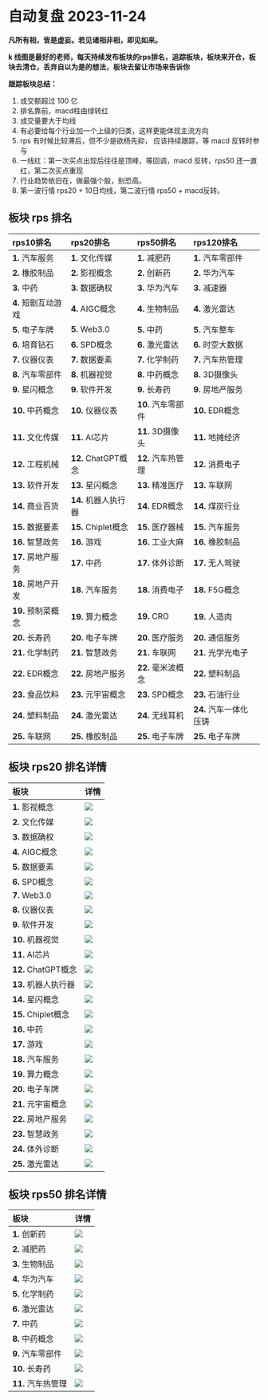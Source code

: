 # 自动复盘 2023-11-24

**凡所有相，皆是虚妄。若见诸相非相，即见如来。**

**k 线图是最好的老师，每天持续发布板块的rps排名，追踪板块，板块来开仓，板块去清仓，丢弃自以为是的想法，板块去留让市场来告诉你**
        
**跟踪板块总结：**
1. 成交额超过 100 亿
2. 排名靠前，macd柱由绿转红
3. 成交量要大于均线
4. 有必要给每个行业加一个上级的归类，这样更能体现主流方向
5. rps 有时候比较滞后，但不少是欲杨先抑， 应该持续跟踪，等 macd 反转时参与
6. 一线红：第一次买点出现后往往是顶峰，等回调，macd 反转，rps50 还一直红，第二次买点重现
7. 行业趋势依旧在，做最强个股，别恐高。
8. 第一波行情 rps20 + 10日均线，第二波行情 rps50 + macd反转。
        
## 板块 rps 排名
| rps10排名           | rps20排名            | rps50排名          | rps120排名             |
|:--------------------|:---------------------|:-------------------|:-----------------------|
| **1.** 汽车服务     | **1.** 文化传媒      | **1.** 减肥药      | **1.** 汽车零部件      |
| **2.** 橡胶制品     | **2.** 影视概念      | **2.** 创新药      | **2.** 华为汽车        |
| **3.** 中药         | **3.** 数据确权      | **3.** 华为汽车    | **3.** 减速器          |
| **4.** 短剧互动游戏 | **4.** AIGC概念      | **4.** 生物制品    | **4.** 激光雷达        |
| **5.** 电子车牌     | **5.** Web3.0        | **5.** 中药        | **5.** 汽车整车        |
| **6.** 培育钻石     | **6.** SPD概念       | **6.** 激光雷达    | **6.** 时空大数据      |
| **7.** 仪器仪表     | **7.** 数据要素      | **7.** 化学制药    | **7.** 汽车热管理      |
| **8.** 汽车零部件   | **8.** 机器视觉      | **8.** 中药概念    | **8.** 3D摄像头        |
| **9.** 星闪概念     | **9.** 软件开发      | **9.** 长寿药      | **9.** 房地产服务      |
| **10.** 中药概念    | **10.** 仪器仪表     | **10.** 汽车零部件 | **10.** EDR概念        |
| **11.** 文化传媒    | **11.** AI芯片       | **11.** 3D摄像头   | **11.** 地摊经济       |
| **12.** 工程机械    | **12.** ChatGPT概念  | **12.** 汽车热管理 | **12.** 消费电子       |
| **13.** 软件开发    | **13.** 星闪概念     | **13.** 精准医疗   | **13.** 车联网         |
| **14.** 商业百货    | **14.** 机器人执行器 | **14.** EDR概念    | **14.** 煤炭行业       |
| **15.** 数据要素    | **15.** Chiplet概念  | **15.** 医疗器械   | **15.** 汽车服务       |
| **16.** 智慧政务    | **16.** 游戏         | **16.** 工业大麻   | **16.** 橡胶制品       |
| **17.** 房地产服务  | **17.** 中药         | **17.** 体外诊断   | **17.** 无人驾驶       |
| **18.** 房地产开发  | **18.** 汽车服务     | **18.** 消费电子   | **18.** F5G概念        |
| **19.** 预制菜概念  | **19.** 算力概念     | **19.** CRO        | **19.** 人造肉         |
| **20.** 长寿药      | **20.** 电子车牌     | **20.** 医疗服务   | **20.** 通信服务       |
| **21.** 化学制药    | **21.** 智慧政务     | **21.** 车联网     | **21.** 光学光电子     |
| **22.** EDR概念     | **22.** 房地产服务   | **22.** 毫米波概念 | **22.** 塑料制品       |
| **23.** 食品饮料    | **23.** 元宇宙概念   | **23.** SPD概念    | **23.** 石油行业       |
| **24.** 塑料制品    | **24.** 激光雷达     | **24.** 无线耳机   | **24.** 汽车一体化压铸 |
| **25.** 车联网      | **25.** 橡胶制品     | **25.** 电子车牌   | **25.** 电子车牌       |
## 板块 rps20 排名详情
| 板块                 | 详情                                                                                                 |
|:---------------------|:-----------------------------------------------------------------------------------------------------|
| **1.** 影视概念      | ![](https://sykent-blog-image.oss-cn-beijing.aliyuncs.com/quant/image/2023/11/1700813080389-tmp.jpg) |
| **2.** 文化传媒      | ![](https://sykent-blog-image.oss-cn-beijing.aliyuncs.com/quant/image/2023/11/1700813081775-tmp.jpg) |
| **3.** 数据确权      | ![](https://sykent-blog-image.oss-cn-beijing.aliyuncs.com/quant/image/2023/11/1700813082802-tmp.jpg) |
| **4.** AIGC概念      | ![](https://sykent-blog-image.oss-cn-beijing.aliyuncs.com/quant/image/2023/11/1700813083793-tmp.jpg) |
| **5.** 数据要素      | ![](https://sykent-blog-image.oss-cn-beijing.aliyuncs.com/quant/image/2023/11/1700813084638-tmp.jpg) |
| **6.** SPD概念       | ![](https://sykent-blog-image.oss-cn-beijing.aliyuncs.com/quant/image/2023/11/1700813085230-tmp.jpg) |
| **7.** Web3.0        | ![](https://sykent-blog-image.oss-cn-beijing.aliyuncs.com/quant/image/2023/11/1700813086173-tmp.jpg) |
| **8.** 仪器仪表      | ![](https://sykent-blog-image.oss-cn-beijing.aliyuncs.com/quant/image/2023/11/1700813087203-tmp.jpg) |
| **9.** 软件开发      | ![](https://sykent-blog-image.oss-cn-beijing.aliyuncs.com/quant/image/2023/11/1700813088250-tmp.jpg) |
| **10.** 机器视觉     | ![](https://sykent-blog-image.oss-cn-beijing.aliyuncs.com/quant/image/2023/11/1700813089195-tmp.jpg) |
| **11.** AI芯片       | ![](https://sykent-blog-image.oss-cn-beijing.aliyuncs.com/quant/image/2023/11/1700813090089-tmp.jpg) |
| **12.** ChatGPT概念  | ![](https://sykent-blog-image.oss-cn-beijing.aliyuncs.com/quant/image/2023/11/1700813090967-tmp.jpg) |
| **13.** 机器人执行器 | ![](https://sykent-blog-image.oss-cn-beijing.aliyuncs.com/quant/image/2023/11/1700813091550-tmp.jpg) |
| **14.** 星闪概念     | ![](https://sykent-blog-image.oss-cn-beijing.aliyuncs.com/quant/image/2023/11/1700813092108-tmp.jpg) |
| **15.** Chiplet概念  | ![](https://sykent-blog-image.oss-cn-beijing.aliyuncs.com/quant/image/2023/11/1700813092991-tmp.jpg) |
| **16.** 中药         | ![](https://sykent-blog-image.oss-cn-beijing.aliyuncs.com/quant/image/2023/11/1700813093944-tmp.jpg) |
| **17.** 游戏         | ![](https://sykent-blog-image.oss-cn-beijing.aliyuncs.com/quant/image/2023/11/1700813094925-tmp.jpg) |
| **18.** 汽车服务     | ![](https://sykent-blog-image.oss-cn-beijing.aliyuncs.com/quant/image/2023/11/1700813095899-tmp.jpg) |
| **19.** 算力概念     | ![](https://sykent-blog-image.oss-cn-beijing.aliyuncs.com/quant/image/2023/11/1700813096689-tmp.jpg) |
| **20.** 电子车牌     | ![](https://sykent-blog-image.oss-cn-beijing.aliyuncs.com/quant/image/2023/11/1700813097656-tmp.jpg) |
| **21.** 元宇宙概念   | ![](https://sykent-blog-image.oss-cn-beijing.aliyuncs.com/quant/image/2023/11/1700813098695-tmp.jpg) |
| **22.** 房地产服务   | ![](https://sykent-blog-image.oss-cn-beijing.aliyuncs.com/quant/image/2023/11/1700813099642-tmp.jpg) |
| **23.** 智慧政务     | ![](https://sykent-blog-image.oss-cn-beijing.aliyuncs.com/quant/image/2023/11/1700813100675-tmp.jpg) |
| **24.** 体外诊断     | ![](https://sykent-blog-image.oss-cn-beijing.aliyuncs.com/quant/image/2023/11/1700813101624-tmp.jpg) |
| **25.** 激光雷达     | ![](https://sykent-blog-image.oss-cn-beijing.aliyuncs.com/quant/image/2023/11/1700813102631-tmp.jpg) |
## 板块 rps50 排名详情
| 板块               | 详情                                                                                                 |
|:-------------------|:-----------------------------------------------------------------------------------------------------|
| **1.** 创新药      | ![](https://sykent-blog-image.oss-cn-beijing.aliyuncs.com/quant/image/2023/11/1700813103617-tmp.jpg) |
| **2.** 减肥药      | ![](https://sykent-blog-image.oss-cn-beijing.aliyuncs.com/quant/image/2023/11/1700813104293-tmp.jpg) |
| **3.** 生物制品    | ![](https://sykent-blog-image.oss-cn-beijing.aliyuncs.com/quant/image/2023/11/1700813105219-tmp.jpg) |
| **4.** 华为汽车    | ![](https://sykent-blog-image.oss-cn-beijing.aliyuncs.com/quant/image/2023/11/1700813106161-tmp.jpg) |
| **5.** 化学制药    | ![](https://sykent-blog-image.oss-cn-beijing.aliyuncs.com/quant/image/2023/11/1700813107110-tmp.jpg) |
| **6.** 激光雷达    | ![](https://sykent-blog-image.oss-cn-beijing.aliyuncs.com/quant/image/2023/11/1700813108075-tmp.jpg) |
| **7.** 中药        | ![](https://sykent-blog-image.oss-cn-beijing.aliyuncs.com/quant/image/2023/11/1700813108974-tmp.jpg) |
| **8.** 中药概念    | ![](https://sykent-blog-image.oss-cn-beijing.aliyuncs.com/quant/image/2023/11/1700813109988-tmp.jpg) |
| **9.** 汽车零部件  | ![](https://sykent-blog-image.oss-cn-beijing.aliyuncs.com/quant/image/2023/11/1700813110979-tmp.jpg) |
| **10.** 长寿药     | ![](https://sykent-blog-image.oss-cn-beijing.aliyuncs.com/quant/image/2023/11/1700813111955-tmp.jpg) |
| **11.** 汽车热管理 | ![](https://sykent-blog-image.oss-cn-beijing.aliyuncs.com/quant/image/2023/11/1700813112880-tmp.jpg) |